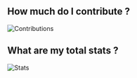 ## How much do I contribute ?
![Contributions](https://github-readme-streak-stats.herokuapp.com/?user=bravco&theme=transparent&hide_border=true)

## What are my total stats ?
![Stats](https://github-readme-stats.vercel.app/api?username=Bravco&theme=transparent&hide_border=true)
